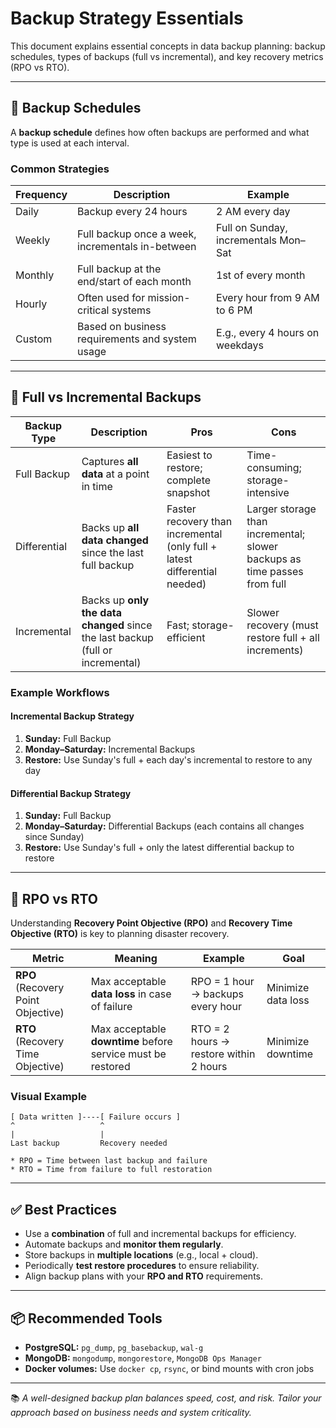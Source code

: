 # Backup Strategy Essentials

This document explains essential concepts in data backup planning: backup schedules, types of backups (full vs incremental), and key recovery metrics (RPO vs RTO).

---

## 📅 Backup Schedules

A **backup schedule** defines how often backups are performed and what type is used at each interval.

### Common Strategies

| Frequency       | Description                                           | Example                       |
|----------------|-------------------------------------------------------|-------------------------------|
| Daily          | Backup every 24 hours                                 | 2 AM every day                |
| Weekly         | Full backup once a week, incrementals in-between      | Full on Sunday, incrementals Mon–Sat |
| Monthly        | Full backup at the end/start of each month            | 1st of every month            |
| Hourly         | Often used for mission-critical systems               | Every hour from 9 AM to 6 PM  |
| Custom         | Based on business requirements and system usage       | E.g., every 4 hours on weekdays |

---

## 💾 Full vs Incremental Backups

| Backup Type     | Description                                                                 | Pros                                       | Cons                                       |
|-----------------|-----------------------------------------------------------------------------|--------------------------------------------|--------------------------------------------|
| Full Backup     | Captures **all data** at a point in time                                    | Easiest to restore; complete snapshot      | Time-consuming; storage-intensive          |
| Differential    | Backs up **all data changed** since the last full backup                    | Faster recovery than incremental (only full + latest differential needed) | Larger storage than incremental; slower backups as time passes from full |
| Incremental     | Backs up **only the data changed** since the last backup (full or incremental) | Fast; storage-efficient                    | Slower recovery (must restore full + all increments) |

### Example Workflows

#### Incremental Backup Strategy
1. **Sunday:** Full Backup  
2. **Monday–Saturday:** Incremental Backups  
3. **Restore:** Use Sunday's full + each day's incremental to restore to any day

#### Differential Backup Strategy
1. **Sunday:** Full Backup
2. **Monday–Saturday:** Differential Backups (each contains all changes since Sunday)
3. **Restore:** Use Sunday's full + only the latest differential backup to restore

---

## 🧠 RPO vs RTO

Understanding **Recovery Point Objective (RPO)** and **Recovery Time Objective (RTO)** is key to planning disaster recovery.

| Metric | Meaning | Example | Goal |
|--------|---------|---------|------|
| **RPO** (Recovery Point Objective) | Max acceptable **data loss** in case of failure | RPO = 1 hour → backups every hour | Minimize data loss |
| **RTO** (Recovery Time Objective) | Max acceptable **downtime** before service must be restored | RTO = 2 hours → restore within 2 hours | Minimize downtime |

### Visual Example

```
[ Data written ]----[ Failure occurs ]
^                   ^
|                   |
Last backup         Recovery needed

* RPO = Time between last backup and failure
* RTO = Time from failure to full restoration
```

---

## ✅ Best Practices

- Use a **combination** of full and incremental backups for efficiency.
- Automate backups and **monitor them regularly**.
- Store backups in **multiple locations** (e.g., local + cloud).
- Periodically **test restore procedures** to ensure reliability.
- Align backup plans with your **RPO and RTO** requirements.

---

## 📦 Recommended Tools
- **PostgreSQL:** `pg_dump`, `pg_basebackup`, `wal-g`
- **MongoDB:** `mongodump`, `mongorestore`, `MongoDB Ops Manager`
- **Docker volumes:** Use `docker cp`, `rsync`, or bind mounts with cron jobs

---

📚 *A well-designed backup plan balances speed, cost, and risk. Tailor your approach based on business needs and system criticality.*